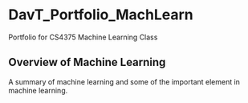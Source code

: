 # DavT_Portfolio_MachLearn
Portfolio for CS4375 Machine Learning Class

## Overview of Machine Learning
A summary of machine learning and some of the important element in machine learning.
